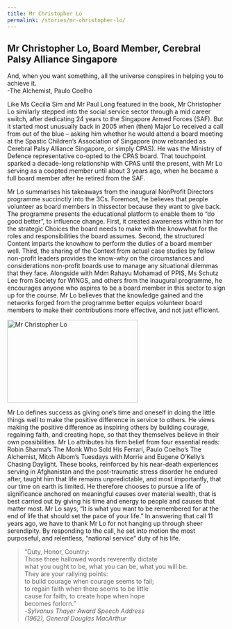 ```yaml
---
title: Mr Christopher Lo
permalink: /stories/mr-christopher-lo/
---
```


## Mr Christopher Lo, Board Member, Cerebral Palsy Alliance Singapore
And, when you want something, all the universe conspires in helping you to achieve it.<br>-The Alchemist, Paulo Coelho

Like Ms Cecilia Sim and Mr Paul Long featured in the book, Mr Christopher Lo similarly stepped into the social service sector through a mid career switch, after dedicating 24 years to the Singapore Armed Forces (SAF). But it started most unusually back in 2005 when (then) Major Lo received a call from out of the blue – asking him whether he would attend a board meeting at the Spastic Children’s Association of Singapore (now rebranded as Cerebral Palsy Alliance Singapore, or simply CPAS). He was the Ministry of Defence representative co-opted to the CPAS board. That touchpoint sparked a decade-long relationship with CPAS until the present, with Mr Lo serving as a coopted member until about 3 years ago, when he became a full board member after he retired from the SAF.

Mr Lo summarises his takeaways from the inaugural NonProfit Directors programme succinctly into the 3Cs. Foremost, he believes that people volunteer as board members in thissector because they want to give back. The programme presents the educational platform to enable them to “do good better”, to influence change. First, it created awareness within him for the strategic Choices the board needs to make with the knowwhat for the roles and responsibilities the board assumes. Second, the structured Content imparts the knowhow to perform the duties of a board member well. Third, the sharing of the Context from actual case studies by fellow non-profit leaders provides the know-why on the circumstances and considerations non-profit boards use to manage any situational dilemmas that they face. Alongside with Mdm Rahayu Mohamad of PPIS, Ms Schutz Lee from Society for WINGS, and others from the inaugural programme, he encourages anyone who aspires to be a board member in this sector to sign up for the course. Mr Lo believes that the knowledge gained and the networks forged from the programme better equips volunteer board members to make their contributions more effective, and not just efficient.

<img alt="Mr Christopher Lo" src="/images/stories/pages/mr-christopher-lo.jpg" style="width: 300px; height: 190px;" />

Mr Lo defines success as giving one’s time and oneself in doing the little things well to make the positive difference in service to others. He views making the positive difference as inspiring others by building courage, regaining faith, and creating hope, so that they themselves believe in their own possibilities. Mr Lo attributes his firm belief from four essential reads: Robin Sharma’s The Monk Who Sold His Ferrari, Paulo Coelho’s The Alchemist, Mitch Albom’s Tuesdays with Morrie and Eugene O’Kelly’s Chasing Daylight. These books, reinforced by his near-death experiences serving in
Afghanistan and the post-traumatic stress disorder he endured after, taught him that life remains unpredictable, and most importantly, that our time on earth is limited. He therefore chooses to pursue a life of significance anchored on meaningful causes over material wealth, that is best carried out by giving his time and energy to people and causes that matter most. Mr Lo says, “It is what you want to be remembered for at the end of life that should set the pace of your life.” In answering that call 11 years ago, we have to thank Mr Lo for not hanging up through sheer serendipity. By responding to the call, he set into motion the most purposeful, and relentless, “national service” duty of his life.


<blockquote>
<p>“Duty, Honor, Country:<br>
Those three hallowed words reverently dictate<br>
what you ought to be, what you can be,
what you will be.<br>
They are your rallying points:<br>
to build courage when courage seems to fail;<br>
to regain faith when there seems to be little<br>
cause for faith; to create hope when hope<br>
becomes forlorn.”<br>
-<em>Sylvanus Thayer Award Speech Address<br>
(1962), General Douglas MacArthur</em></p>
</blockquote>
